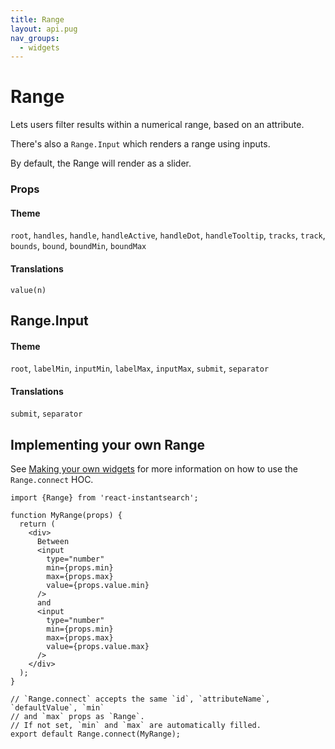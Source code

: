 ```yaml
---
title: Range
layout: api.pug
nav_groups:
  - widgets
---
```


# Range

Lets users filter results within a numerical range, based on an attribute.

There's also a `Range.Input` which renders a range using inputs.

By default, the Range will render as a slider.

### Props

<!-- props default ./index.js -->

#### Theme

`root`, `handles`, `handle`, `handleActive`, `handleDot`, `handleTooltip`, `tracks`, `track`, `bounds`, `bound`, `boundMin`, `boundMax`

#### Translations

`value(n)`

## Range.Input

#### Theme

`root`, `labelMin`, `inputMin`, `labelMax`, `inputMax`, `submit`, `separator`

#### Translations

`submit`, `separator`

## Implementing your own Range

See [Making your own widgets](../Customization.md) for more information on how to use the `Range.connect` HOC.

```
import {Range} from 'react-instantsearch';

function MyRange(props) {
  return (
    <div>
      Between
      <input
        type="number"
        min={props.min}
        max={props.max}
        value={props.value.min}
      />
      and
      <input
        type="number"
        min={props.min}
        max={props.max}
        value={props.value.max}
      />
    </div>
  );
}

// `Range.connect` accepts the same `id`, `attributeName`, `defaultValue`, `min`
// and `max` props as `Range`.
// If not set, `min` and `max` are automatically filled.
export default Range.connect(MyRange);
```
